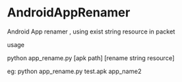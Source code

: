 # AndroidAppRenamer
Android App renamer , using exist string resource in packet


usage

python app_rename.py [apk path] [rename string resource]

eg: python app_rename.py test.apk app_name2


